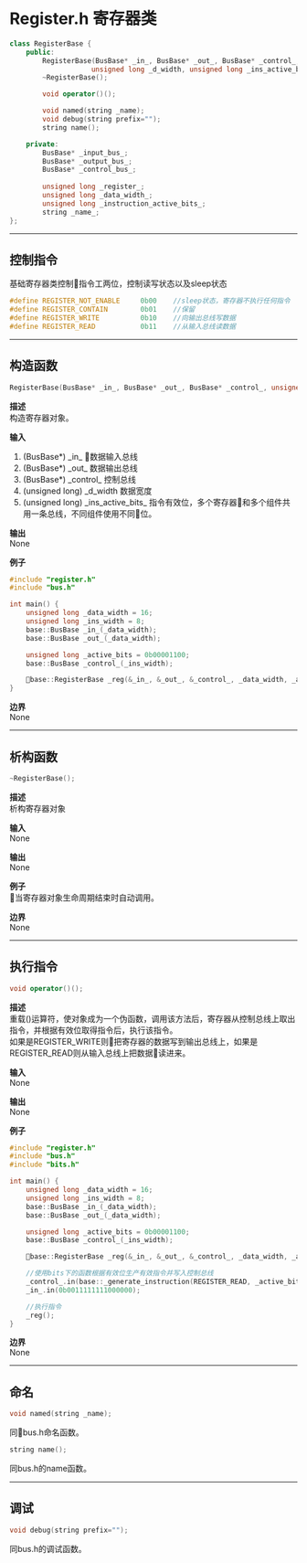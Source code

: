 # Register.h 寄存器类
```C++
class RegisterBase {
    public:
        RegisterBase(BusBase* _in_, BusBase* _out_, BusBase* _control_, 
                    unsigned long _d_width, unsigned long _ins_active_bits_);
        ~RegisterBase();

        void operator()();

        void named(string _name);
        void debug(string prefix="");
        string name();

    private:
        BusBase* _input_bus_;
        BusBase* _output_bus_;
        BusBase* _control_bus_;
        
        unsigned long _register_;
        unsigned long _data_width_;
        unsigned long _instruction_active_bits_;
        string _name_;
};
```
---  

## 控制指令
基础寄存器类控制指令工两位，控制读写状态以及sleep状态
```C
#define REGISTER_NOT_ENABLE     0b00    //sleep状态，寄存器不执行任何指令
#define REGISTER_CONTAIN        0b01    //保留
#define REGISTER_WRITE          0b10    //向输出总线写数据
#define REGISTER_READ           0b11    //从输入总线读数据
```
---
## 构造函数

```C++
RegisterBase(BusBase* _in_, BusBase* _out_, BusBase* _control_, unsigned long _d_width, unsigned long _ins_active_bits_);
```

**描述**  
构造寄存器对象。

**输入**  
1. (BusBase*) \_in\_ 数据输入总线
2. (BusBase*) \_out\_ 数据输出总线
3. (BusBase*) \_control\_ 控制总线
4. (unsigned long) \_d_width 数据宽度
5. (unsigned long) \_ins_active_bits\_ 指令有效位，多个寄存器和多个组件共用一条总线，不同组件使用不同位。

**输出**  
None

**例子**  
```C++
#include "register.h"
#include "bus.h"

int main() {
    unsigned long _data_width = 16;
    unsigned long _ins_width = 8;
    base::BusBase _in_(_data_width);
    base::BusBase _out_(_data_width);

    unsigned long _active_bits = 0b00001100;
    base::BusBase _control_(_ins_width);

    base::RegisterBase _reg(&_in_, &_out_, &_control_, _data_width, _active_bits);
}
```

**边界**  
None

---

## 析构函数
```C++
~RegisterBase();
```
**描述**  
析构寄存器对象

**输入**  
None

**输出**  
None

**例子**  
当寄存器对象生命周期结束时自动调用。

**边界**  
None

---
## 执行指令
```C++
void operator()();
```
**描述**  
重载()运算符，使对象成为一个伪函数，调用该方法后，寄存器从控制总线上取出指令，并根据有效位取得指令后，执行该指令。  
如果是REGISTER_WRITE则把寄存器的数据写到输出总线上，如果是REGISTER_READ则从输入总线上把数据读进来。

**输入**  
None

**输出**  
None

**例子**  
```C++
#include "register.h"
#include "bus.h"
#include "bits.h"

int main() {
    unsigned long _data_width = 16;
    unsigned long _ins_width = 8;
    base::BusBase _in_(_data_width);
    base::BusBase _out_(_data_width);

    unsigned long _active_bits = 0b00001100;
    base::BusBase _control_(_ins_width);

    base::RegisterBase _reg(&_in_, &_out_, &_control_, _data_width, _active_bits);

    //使用bits下的函数根据有效位生产有效指令并写入控制总线
    _control_.in(base::_generate_instruction(REGISTER_READ, _active_bits));
    _in_.in(0b0011111111000000);

    //执行指令
    _reg();
}
```

**边界**  
None

---
## 命名
```C++
void named(string _name);
```
同bus.h命名函数。  

```C++
string name();
```
同bus.h的name函数。

---

## 调试
```C++
void debug(string prefix="");
```
同bus.h的调试函数。